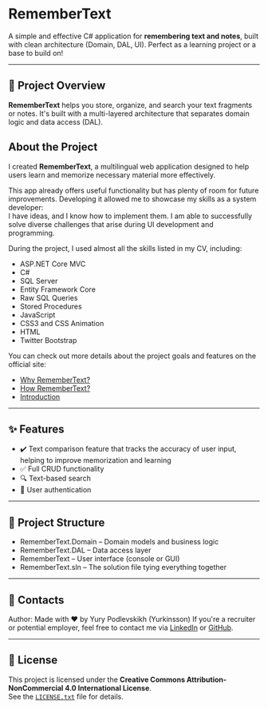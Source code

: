 
# RememberText

A simple and effective C# application for **remembering text and notes**, built with clean architecture (Domain, DAL, UI). Perfect as a learning project or a base to build on!

---

## 🚀 Project Overview

**RememberText** helps you store, organize, and search your text fragments or notes. It's built with a multi-layered architecture that separates domain logic and data access (DAL).

## About the Project
I created **RememberText**, a multilingual web application designed to help users learn and memorize necessary material more effectively.

This app already offers useful functionality but has plenty of room for future improvements. Developing it allowed me to showcase my skills as a system developer:  
I have ideas, and I know how to implement them. I am able to successfully solve diverse challenges that arise during UI development and programming.

During the project, I used almost all the skills listed in my CV, including:
- ASP.NET Core MVC
- C#
- SQL Server
- Entity Framework Core
- Raw SQL Queries
- Stored Procedures
- JavaScript
- CSS3 and CSS Animation
- HTML
- Twitter Bootstrap

You can check out more details about the project goals and features on the official site:
- [Why RememberText?](https://remembertext.yurkinsson.com/Home/Why)
- [How RememberText?](https://remembertext.yurkinsson.com/Home/How)
- [Introduction](https://remembertext.yurkinsson.com/Home/Introduction)

---

## ✨ Features
- ✔️ Text comparison feature that tracks the accuracy of user input, helping to improve memorization and learning
- ✅ Full CRUD functionality
- 🔍 Text-based search
- 🔐 User authentication

---

## 🧩 Project Structure

- RememberText.Domain – Domain models and business logic
- RememberText.DAL – Data access layer
- RememberText – User interface (console or GUI)
- RememberText.sln – The solution file tying everything together

---

## 📖 Contacts
Author: Made with ❤️ by Yury Podlevskikh (Yurkinsson)
If you're a recruiter or potential employer, feel free to contact me via [LinkedIn](https://www.linkedin.com/in/yury-podlevskikh/) or [GitHub](https://github.com/Yurypodlevskikh).

---

## 📄 License

This project is licensed under the **Creative Commons Attribution-NonCommercial 4.0 International License**.  
See the [`LICENSE.txt`](./LICENSE.txt) file for details.
